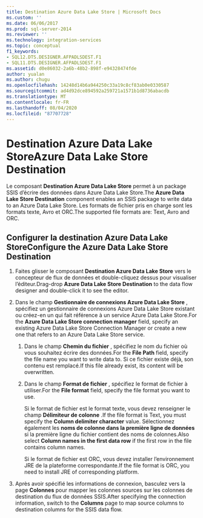 ```yaml
---
title: Destination Azure Data Lake Store | Microsoft Docs
ms.custom: ''
ms.date: 06/06/2017
ms.prod: sql-server-2014
ms.reviewer: ''
ms.technology: integration-services
ms.topic: conceptual
f1_keywords:
- SQL12.DTS.DESIGNER.AFPADLSDEST.F1
- SQL11.DTS.DESIGNER.AFPADLSDEST.F1
ms.assetid: d0e86032-2a6b-48b2-898f-e94328474fde
author: yualan
ms.author: chugu
ms.openlocfilehash: 14248d14b6a944250c33a19c8cf83ab0e0330587
ms.sourcegitcommit: ad4d92dce894592a259721a1571b1d8736abacdb
ms.translationtype: MT
ms.contentlocale: fr-FR
ms.lasthandoff: 08/04/2020
ms.locfileid: "87707728"
---
```

# <a name="azure-data-lake-store-destination"></a><span data-ttu-id="724ff-102">Destination Azure Data Lake Store</span><span class="sxs-lookup"><span data-stu-id="724ff-102">Azure Data Lake Store Destination</span></span>
  <span data-ttu-id="724ff-103">Le composant **Destination Azure Data Lake Store** permet à un package SSIS d’écrire des données dans Azure Data Lake Store.</span><span class="sxs-lookup"><span data-stu-id="724ff-103">The **Azure Data Lake Store Destination** component enables an SSIS package to write data to an Azure Data Lake Store.</span></span> <span data-ttu-id="724ff-104">Les formats de fichier pris en charge sont les formats texte, Avro et ORC.</span><span class="sxs-lookup"><span data-stu-id="724ff-104">The supported file formats are: Text, Avro and ORC.</span></span> 
  
## <a name="configure-the-azure-data-lake-store-destination"></a><span data-ttu-id="724ff-105">Configurer la destination Azure Data Lake Store</span><span class="sxs-lookup"><span data-stu-id="724ff-105">Configure the Azure Data Lake Store Destination</span></span> 

1. <span data-ttu-id="724ff-106">Faites glisser le composant **Destination Azure Data Lake Store** vers le concepteur de flux de données et double-cliquez dessus pour visualiser l’éditeur.</span><span class="sxs-lookup"><span data-stu-id="724ff-106">Drag-drop **Azure Data Lake Store Destination** to the data flow designer and double-click it to see the editor.</span></span>  

2.  <span data-ttu-id="724ff-107">Dans le champ **Gestionnaire de connexions Azure Data Lake Store** , spécifiez un gestionnaire de connexions Azure Data Lake Store existant ou créez-en un qui fait référence à un service Azure Data Lake Store.</span><span class="sxs-lookup"><span data-stu-id="724ff-107">For the **Azure Data Lake Store connection manager** field, specify an existing Azure Data Lake Store Connection Manager or create a new one that refers to an Azure Data Lake Store service.</span></span>  
  
    1.  <span data-ttu-id="724ff-108">Dans le champ **Chemin du fichier** , spécifiez le nom du fichier où vous souhaitez écrire des données.</span><span class="sxs-lookup"><span data-stu-id="724ff-108">For the **File Path** field, specify the file name you want to write data to.</span></span> <span data-ttu-id="724ff-109">Si ce fichier existe déjà, son contenu est remplacé.</span><span class="sxs-lookup"><span data-stu-id="724ff-109">If this file already exist, its content will be overwritten.</span></span>  
  
    2.  <span data-ttu-id="724ff-110">Dans le champ **Format de fichier** , spécifiez le format de fichier à utiliser.</span><span class="sxs-lookup"><span data-stu-id="724ff-110">For the **File format** field, specify the file format you want to use.</span></span>  
  
        <span data-ttu-id="724ff-111">Si le format de fichier est le format texte, vous devez renseigner le champ **Délimiteur de colonne** .</span><span class="sxs-lookup"><span data-stu-id="724ff-111">If the file format is Text, you must specify the **Column delimiter character** value.</span></span> <span data-ttu-id="724ff-112">Sélectionnez également les **noms de colonne dans la première ligne de données** si la première ligne du fichier contient des noms de colonnes.</span><span class="sxs-lookup"><span data-stu-id="724ff-112">Also  select **Column names in the first data row** if the first row in the file contains column names.</span></span>  

        <span data-ttu-id="724ff-113">Si le format de fichier est ORC, vous devez installer l’environnement JRE de la plateforme correspondante.</span><span class="sxs-lookup"><span data-stu-id="724ff-113">If the file format is ORC, you need to install JRE of corresponding platform.</span></span> 
  
3.  <span data-ttu-id="724ff-114">Après avoir spécifié les informations de connexion, basculez vers la page **Colonnes** pour mapper les colonnes sources sur les colonnes de destination du flux de données SSIS.</span><span class="sxs-lookup"><span data-stu-id="724ff-114">After specifying the connection information, switch to the **Columns** page to map source columns to destination columns for the SSIS data flow.</span></span>  
